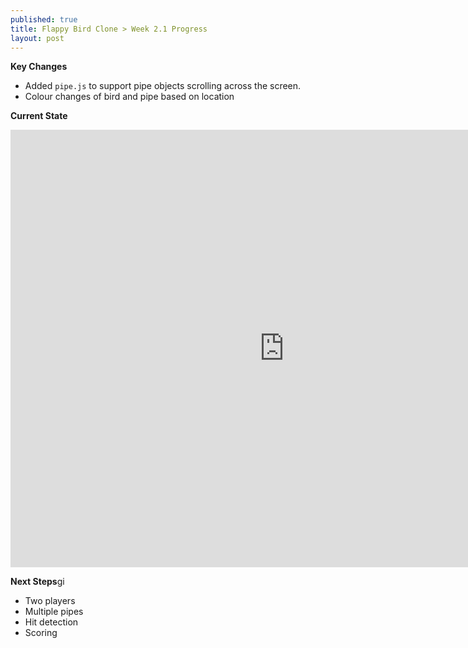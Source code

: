 ```yaml
---
published: true
title: Flappy Bird Clone > Week 2.1 Progress
layout: post
---
```

**Key Changes**
- Added `pipe.js` to support pipe objects scrolling across the screen.
- Colour changes of bird and pipe based on location

**Current State**
<!--Added additional pixels to width and height to remove iframe scrolling -->
<iframe 
width="875" height="700"
frameborder="0" 
src="https://raw.githack.com/mvpoirier/Javascript/master/flappyBirdClones/flappyBird_P5JS/WEEK2_1/flappybird_mp.html">
</iframe>

**Next Steps**gi
- Two players
- Multiple pipes
- Hit detection
- Scoring